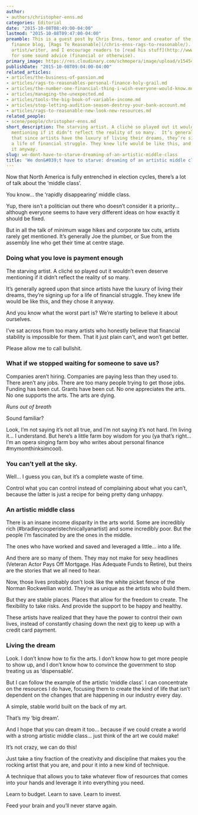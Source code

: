 ```yaml
---
author:
- authors/christopher-enns.md
categories: Editorial
date: "2015-10-08T08:49:00-04:00"
lastmod: "2015-10-08T09:47:00-04:00"
preamble: This is a guest post by Chris Enns, tenor and creator of the artist personal
  finance blog, [Rags To Reasonable](/chris-enns-rags-to-reasonable/). He's a fellow
  artist/writer, and I encourage readers to [read his stuff](http://www.ragstoreasonable.com/)
  for some sound advice (financial or otherwise).
primary_image: https://res.cloudinary.com/schmopera/image/upload/v1545409169/media/webhook-uploads/1444308522113/Dreaming-of-an-Artistic-Middle-Class-Just-pic.jpg.jpg
publishDate: "2015-10-08T09:04:00-04:00"
related_articles:
- articles/the-business-of-passion.md
- articles/rags-to-reasonables-personal-finance-holy-grail.md
- articles/the-number-one-financial-thing-i-wish-everyone-would-know.md
- articles/managing-the-unexpected.md
- articles/tools-the-big-book-of-variable-income.md
- articles/stop-letting-audition-season-destroy-your-bank-account.md
- articles/rags-to-reasonable-new-look-new-resources.md
related_people:
- scene/people/christopher-enns.md
short_description: The starving artist. A cliché so played out it wouldn’t even deserve
  mentioning if it didn’t reflect the reality of so many.  It’s generally agreed upon
  that since artists have the luxury of living their dreams, they’re signing up for
  a life of financial struggle. They knew life would be like this, and they chose
  it anyway.
slug: we-dont-have-to-starve-dreaming-of-an-artistic-middle-class
title: 'We don&#039;t have to starve: dreaming of an artistic middle class'
---
```


Now that North America is fully entrenched in election cycles, there’s a lot of talk about the ‘middle class’. 

You know… the ‘rapidly disappearing’ middle class. 

Yup, there isn’t a politician out there who doesn’t consider it a priority… although everyone seems to have very different ideas on how exactly it should be fixed. 

But in all the talk of minimum wage hikes and corporate tax cuts, artists rarely get mentioned. It’s generally Joe the plumber, or Sue from the assembly line who get their time at centre stage. 

### Doing what you love is payment enough

The starving artist. A cliché so played out it wouldn’t even deserve mentioning if it didn’t reflect the reality of so many. 

It’s generally agreed upon that since artists have the luxury of living their dreams, they’re signing up for a life of financial struggle. They knew life would be like this, and they chose it anyway. 

And you know what the worst part is? We’re starting to believe it about ourselves. 

I’ve sat across from too many artists who honestly believe that financial stability is impossible for them. That it just plain can’t, and won’t get better. 

Please allow me to call bullshit. 

### What if we stopped waiting for someone to save us?

Companies aren’t hiring. Companies are paying less than they used to. There aren’t any jobs. There are too many people trying to get those jobs. Funding has been cut. Grants have been cut. No one appreciates the arts. No one supports the arts. The arts are dying.

*Runs out of breath*

Sound familiar? 

Look, I’m not saying it’s not all true, and I’m not saying it’s not hard. I’m living it… I understand. But here’s a little farm boy wisdom for you (ya that’s right… I’m an opera singing farm boy who writes about personal finance #mymomthinksimcool).

### You can’t yell at the sky. 

Well… I guess you can, but it’s a complete waste of time. 

Control what you can control instead of complaining about what you can’t, because the latter is just a recipe for being pretty dang unhappy. 

### An artistic middle class

There is an insane income disparity in the arts world. Some are incredibly rich (#bradleycooperistechnicallyanartist) and some incredibly poor. But the people I’m fascinated by are the ones in the middle. 

The ones who have worked and saved and leveraged a little… into a life. 

And there are so many of them. They may not make for sexy headlines (Veteran Actor Pays Off Mortgage. Has Adequate Funds to Retire), but theirs are the stories that we all need to hear. 

Now, those lives probably don’t look like the white picket fence of the Norman Rockwellian world. They’re as unique as the artists who build them. 

But they are stable places. Places that allow for the freedom to create. The flexibility to take risks. And provide the support to be happy and healthy. 

These artists have realized that they have the power to control their own lives, instead of constantly chasing down the next gig to keep up with a credit card payment. 

### Living the dream

Look. I don’t know how to fix the arts. I don’t know how to get more people to show up, and I don’t know how to convince the government to stop treating us as ‘dispensable’. 

But I can follow the example of the artistic ‘middle class’. I can concentrate on the resources I do have, focusing them to create the kind of life that isn’t dependent on the changes that are happening in our industry every day.

A simple, stable world built on the back of my art. 

That’s my ‘big dream’. 

And I hope that you can dream it too… because if we could create a world with a strong artistic middle class… just think of the art we could make!

It’s not crazy, we can do this!

Just take a tiny fraction of the creativity and discipline that makes you the rocking artist that you are, and pour it into a new kind of technique. 

A technique that allows you to take whatever flow of resources that comes into your hands and leverage it into everything you need. 

Learn to budget. Learn to save. Learn to invest. 

Feed your brain and you’ll never starve again. 
